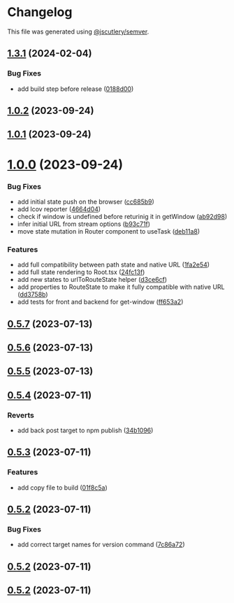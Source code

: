 # Changelog

This file was generated using [@jscutlery/semver](https://github.com/jscutlery/semver).

## [1.3.1](https://github.com/dannyfranca/qwik-router/compare/qwik-router-1.3.0...qwik-router-1.3.1) (2024-02-04)


### Bug Fixes

* add build step before release ([0188d00](https://github.com/dannyfranca/qwik-router/commit/0188d00428bdf9d8f644c8dbec5d30a501335215))



## [1.0.2](https://github.com/dannyfranca/qwik-router/compare/qwik-router-1.0.1...qwik-router-1.0.2) (2023-09-24)



## [1.0.1](https://github.com/dannyfranca/qwik-router/compare/qwik-router-1.0.0...qwik-router-1.0.1) (2023-09-24)



# [1.0.0](https://github.com/dannyfranca/qwik-router/compare/qwik-router-0.5.7...qwik-router-1.0.0) (2023-09-24)


### Bug Fixes

* add initial state push on the browser ([cc685b9](https://github.com/dannyfranca/qwik-router/commit/cc685b9d8532ba1a2c24ec0167231931c90787f8))
* add lcov reporter ([4664d04](https://github.com/dannyfranca/qwik-router/commit/4664d04d892b6300ae2686a42ac17e9d9a50f39f))
* check if window is undefined before returinig it in getWindow ([ab92d98](https://github.com/dannyfranca/qwik-router/commit/ab92d98cdd803797f4a3d356c54311a4605a09b9))
* infer initial URL from stream options ([b93c71f](https://github.com/dannyfranca/qwik-router/commit/b93c71f9b7e0fed4f18d5a4b1b33aec9a71f576d))
* move state mutation in Router component to useTask ([deb11a8](https://github.com/dannyfranca/qwik-router/commit/deb11a813fb8c5258e393dce1717d393b0887b97))


### Features

* add full compatibility between path state and native URL ([1fa2e54](https://github.com/dannyfranca/qwik-router/commit/1fa2e544d50b9387f126287447826edb4182d522))
* add full state rendering to Root.tsx ([24fc13f](https://github.com/dannyfranca/qwik-router/commit/24fc13fa295b3a4cb6c5da5a2e7edeb12a2789aa))
* add new states to urlToRouteState helper ([d3ce6cf](https://github.com/dannyfranca/qwik-router/commit/d3ce6cf47110d3e6383c2367f2cf536da5b69210))
* add properties to RouteState to make it fully compatible with native URL ([dd3758b](https://github.com/dannyfranca/qwik-router/commit/dd3758b004fec78833cb8cec34da3d1baabc603c))
* add tests for front and backend for get-window ([ff653a2](https://github.com/dannyfranca/qwik-router/commit/ff653a25d5899ff9e0294c1391b0d277aaa2bd4a))



## [0.5.7](https://github.com/dannyfranca/qwik-router/compare/qwik-router-0.5.6...qwik-router-0.5.7) (2023-07-13)



## [0.5.6](https://github.com/dannyfranca/qwik-router/compare/qwik-router-0.5.5...qwik-router-0.5.6) (2023-07-13)



## [0.5.5](https://github.com/dannyfranca/qwik-router/compare/qwik-router-0.5.4...qwik-router-0.5.5) (2023-07-13)



## [0.5.4](https://github.com/dannyfranca/qwik-router/compare/qwik-router-0.5.3...qwik-router-0.5.4) (2023-07-11)


### Reverts

* add back post target to npm publish ([34b1096](https://github.com/dannyfranca/qwik-router/commit/34b1096eded9d3c5b267e119be796ec9b51640f6))



## [0.5.3](https://github.com/dannyfranca/qwik-router/compare/qwik-router-0.5.2...qwik-router-0.5.3) (2023-07-11)


### Features

* add copy file to build ([01f8c5a](https://github.com/dannyfranca/qwik-router/commit/01f8c5a5250bb3ba1ea14cd25cb69d5a31570c00))



## [0.5.2](https://github.com/dannyfranca/qwik-router/compare/qwik-router-0.5.1...qwik-router-0.5.2) (2023-07-11)


### Bug Fixes

* add correct target names for version command ([7c86a72](https://github.com/dannyfranca/qwik-router/commit/7c86a724fe17432a8ae4e92e4e22148463499c1d))



## [0.5.2](https://github.com/dannyfranca/qwik-router/compare/qwik-router-0.5.1...qwik-router-0.5.2) (2023-07-11)



## [0.5.2](https://github.com/dannyfranca/qwik-router/compare/qwik-router-0.5.1...qwik-router-0.5.2) (2023-07-11)
